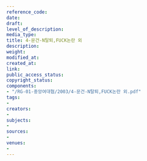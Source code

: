 ```yaml
---
reference_code: 
date: 
draft: 
level_of_description: 
media_type: 
title: 4-문건-N탈퇴,FUCK논란 외
description: 
weight: 
modified_at: 
created_at: 
link: 
public_access_status: 
copyright_status: 
components:
- "/RG-01-중앙여대협/2003/4-문건-N탈퇴,FUCK논란 외.pdf"
tags:
- 
creators:
- 
subjects:
- 
sources:
- 
venues:
- 
---
```

